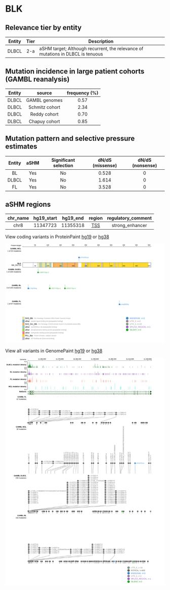# BLK

## Relevance tier by entity

|Entity|Tier|Description                              |
|:------:|:----:|-----------------------------------------|
|DLBCL |2-a | aSHM target; Although recurrent, the relevance of mutations in DLBCL is tenuous |

## Mutation incidence in large patient cohorts (GAMBL reanalysis)

|Entity|source        |frequency (%)|
|:------:|:--------------:|:-------------:|
|DLBCL |GAMBL genomes |0.57         |
|DLBCL |Schmitz cohort|2.34         |
|DLBCL |Reddy cohort  |0.70         |
|DLBCL |Chapuy cohort |0.85         |

## Mutation pattern and selective pressure estimates

|Entity|aSHM|Significant selection|dN/dS (missense)|dN/dS (nonsense)|
|:------:|:----:|:---------------------:|:----------------:|:----------------:|
|BL    |Yes |No                   |0.528           |0               |
|DLBCL |Yes |No                   |1.614           |0               |
|FL    |Yes |No                   |3.528           |0               |

## aSHM regions

|chr_name|hg19_start|hg19_end|region                                                                                   |regulatory_comment|
|:--------:|:----------:|:--------:|:-----------------------------------------------------------------------------------------:|:------------------:|
|chr8    |11347723  |11355318|[TSS](https://genome.ucsc.edu/s/rdmorin/GAMBL%20hg19?position=chr8%3A11347723%2D11355318)|strong_enhancer   |


View coding variants in ProteinPaint [hg19](https://www.bcgsc.ca/downloads/morinlab/GAMBL/test/genes/BLK_protein.html)  or [hg38](https://www.bcgsc.ca/downloads/morinlab/GAMBL/test/genes/BLK_protein_hg38.html)

![image](images/proteinpaint/BLK_NM_001715.svg)

View all variants in GenomePaint [hg19](https://www.bcgsc.ca/downloads/morinlab/GAMBL/test/genes/BLK.html)  or [hg38](https://www.bcgsc.ca/downloads/morinlab/GAMBL/test/genes/BLK_hg38.html)

![image](images/proteinpaint/BLK.svg)
